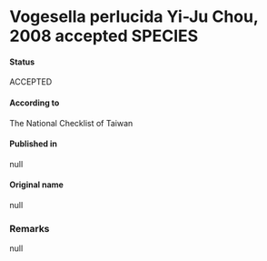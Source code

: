 Vogesella perlucida Yi-Ju Chou, 2008 accepted SPECIES
=======

#### Status
ACCEPTED

#### According to
The National Checklist of Taiwan

#### Published in
null

#### Original name
null

### Remarks
null